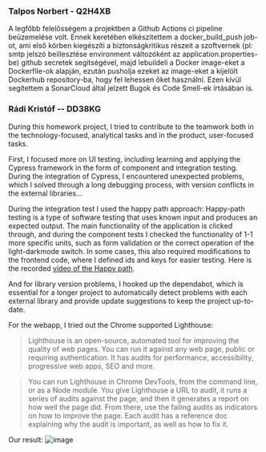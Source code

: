 ### Talpos Norbert - Q2H4XB
A legfőbb felelősségem a projektben a Github Actions ci pipeline beüzemelése volt.
Ennek keretében elkészítettem a docker_build_push job-ot, ami első körben kiegészíti
a biztonságkritikus részeit a szoftvernek (pl: smtp jelszó beillesztése environment 
változóként az application.properties-be) github secretek segítségével,
majd lebuildeli a Docker image-eket a Dockerfile-ok alapján, ezután pusholja ezeket 
az image-eket a kijelölt Dockerhub repository-ba, hogy fel lehessen őket használni.
Ezen kívül segítettem a SonarCloud által jelzett Bugok és Code Smell-ek írtásában is.

### Rádi Kristóf -- DD38KG

During this homework project, I tried to contribute to the teamwork both in the technology-focused, analytical tasks and in the product, user-focused tasks.

First, I focused more on UI testing, including learning and applying the Cypress framework in the form of component and integration testing. During the integration of Cypress, I encountered unexpected problems, which I solved through a long debugging process, with version conflicts in the external libraries...

During the integration test I used the happy path approach: Happy-path testing is a type of software testing that uses known input and produces an expected output.
The main functionality of the application is clicked through, and during the component tests I checked the functionality of 1-1 more specific units, such as form validation or the correct operation of the light-darkmode switch. In some cases, this also required modifications to the frontend code, where I defined ids and keys for easier testing.
Here is the recorded [video of the Happy path](https://github.com/BME-MIT-IET/iet-hf-2022-k-k-k-k-k-k/blob/master/src/frontend/ev-charger-app-client/cypress/videos/Visit.spec.js.mp4).

And for library version problems, I hooked up the dependabot, which is essential for a longer project to automatically detect problems with each external library and provide update suggestions to keep the project up-to-date.

For the webapp, I tried out the Chrome supported Lighthouse:
>Lighthouse is an open-source, automated tool for improving the quality of web pages. You can run it against any web page, public or requiring authentication. It has audits for performance, accessibility, progressive web apps, SEO and more.

>You can run Lighthouse in Chrome DevTools, from the command line, or as a Node module. You give Lighthouse a URL to audit, it runs a series of audits against the page, and then it generates a report on how well the page did. From there, use the failing audits as indicators on how to improve the page. Each audit has a reference doc explaining why the audit is important, as well as how to fix it.

Our result:
![image](https://user-images.githubusercontent.com/55052220/168973403-4ce5d054-f6fe-4ac4-b028-ddd716236dc0.png)
